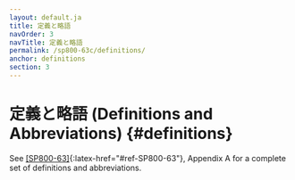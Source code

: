 ```yaml
---
layout: default.ja
title: 定義と略語
navOrder: 3
navTitle: 定義と略語
permalink: /sp800-63c/definitions/
anchor: definitions
section: 3
---
```


# 定義と略語 (Definitions and Abbreviations) {#definitions}

See [[SP800-63]](../_sp800-63/definitions.md#def-and-acr){:latex-href="#ref-SP800-63"}, Appendix A for a complete set of definitions and abbreviations.

